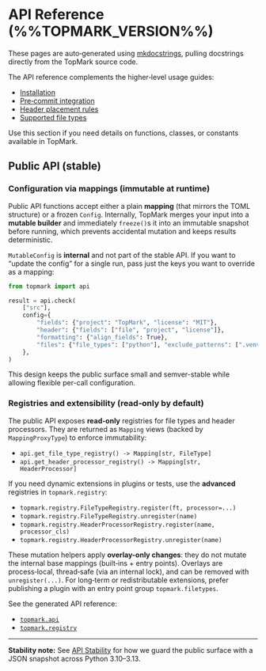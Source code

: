 <!--
topmark:header:start

  project      : TopMark
  file         : public.md
  file_relpath : docs/api/public.md
  license      : MIT
  copyright    : (c) 2025 Olivier Biot

topmark:header:end
-->

# API Reference (%%TOPMARK_VERSION%%)

These pages are auto‑generated using [mkdocstrings](https://mkdocstrings.github.io/), pulling
docstrings directly from the TopMark source code.

The API reference complements the higher‑level usage guides:

- [Installation](../install.md)
- [Pre‑commit integration](../usage/pre-commit.md)
- [Header placement rules](../usage/header-placement.md)
- [Supported file types](../usage/filetypes.md)

Use this section if you need details on functions, classes, or constants available in TopMark.

## Public API (stable)

### Configuration via mappings (immutable at runtime)

Public API functions accept either a plain **mapping** (that mirrors the TOML structure) or a frozen
`Config`. Internally, TopMark merges your input into a **mutable builder** and immediately
`freeze()`s it into an immutable snapshot before running, which prevents accidental mutation and
keeps results deterministic.

`MutableConfig` is **internal** and not part of the stable API. If you want to “update the config”
for a single run, pass just the keys you want to override as a mapping:

```python
from topmark import api

result = api.check(
    ["src"],
    config={
        "fields": {"project": "TopMark", "license": "MIT"},
        "header": {"fields": ["file", "project", "license"]},
        "formatting": {"align_fields": True},
        "files": {"file_types": ["python"], "exclude_patterns": [".venv"]},
    },
)
```

This design keeps the public surface small and semver-stable while allowing flexible per-call
configuration.

### Registries and extensibility (read‑only by default)

The public API exposes **read‑only** registries for file types and header processors. They are
returned as `Mapping` views (backed by `MappingProxyType`) to enforce immutability:

- `api.get_file_type_registry() -> Mapping[str, FileType]`
- `api.get_header_processor_registry() -> Mapping[str, HeaderProcessor]`

If you need dynamic extensions in plugins or tests, use the **advanced** registries in
`topmark.registry`:

- `topmark.registry.FileTypeRegistry.register(ft, processor=...)`
- `topmark.registry.FileTypeRegistry.unregister(name)`
- `topmark.registry.HeaderProcessorRegistry.register(name, processor_cls)`
- `topmark.registry.HeaderProcessorRegistry.unregister(name)`

These mutation helpers apply **overlay-only changes**: they do not mutate the internal base mappings
(built‑ins + entry points). Overlays are process‑local, thread‑safe (via an internal lock), and can
be removed with `unregister(...)`. For long‑term or redistributable extensions, prefer publishing a
plugin with an entry point group `topmark.filetypes`.

See the generated API reference:

- [`topmark.api`](../api/reference/topmark.api.md)
- [`topmark.registry`](../api/reference/topmark.registry.md)

______________________________________________________________________

**Stability note:** See [API Stability](../dev/api-stability.md) for how we guard the public surface
with a JSON snapshot across Python 3.10–3.13.
